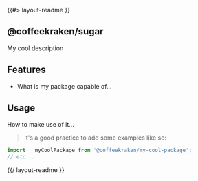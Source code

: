 <!--
/**
 * @name            README
 * @namespace       doc
 * @type            Markdown
 * @platform        md
 * @status          wip
 * @menu            Documentation           /doc/readme
 *
 * @since           2.0.0
 * @author    Olivier Bossel <olivier.bossel@gmail.com> (https://coffeekraken.io)
 */
-->

{{#> layout-readme }}

## @coffeekraken/sugar

My cool description

## Features

-   What is my package capable of...

## Usage

How to make use of it...

> It's a good practice to add some examples like so:

```js
import __myCoolPackage from '@coffeekraken/my-cool-package';
// etc...
```

{{/ layout-readme }}

